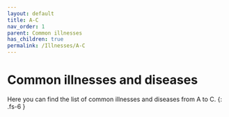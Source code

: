 ```yaml
---
layout: default
title: A-C
nav_order: 1
parent: Common illnesses
has_children: true
permalink: /Illnesses/A-C
---
```


# Common illnesses and diseases

Here you can find the list of common illnesses and diseases from A to C.
{: .fs-6 }